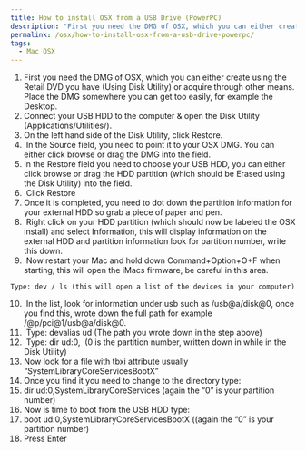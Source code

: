 ```yaml
---
title: How to install OSX from a USB Drive (PowerPC)
description: "First you need the DMG of OSX, which you can either create using the Retail DVD you have Using Disk Utility or acquire through other means. Place the DM..."
permalink: /osx/how-to-install-osx-from-a-usb-drive-powerpc/
tags:
  - Mac OSX
---
```

  1. First you need the DMG of OSX, which you can either create using the Retail DVD you have (Using Disk Utility) or acquire through other means. Place the DMG somewhere you can get too easily, for example the Desktop.
  2. Connect your USB HDD to the computer & open the Disk Utility (Applications/Utilities/).
  3. On the left hand side of the Disk Utility, click Restore.
  4.  In the Source field, you need to point it to your OSX DMG. You can either click browse or drag the DMG into the field.
  5. In the Restore field you need to choose your USB HDD, you can either click browse or drag the HDD partition (which should be Erased using the Disk Utility) into the field.
  6.  Click Restore
  7. Once it is completed, you need to dot down the partition information for your external HDD so grab a piece of paper and pen.
  8.  Right click on your HDD partition (which should now be labeled the OSX install) and select Information, this will display information on the external HDD and partition information look for partition number, write this down.
  9.  Now restart your Mac and hold down Command+Option+O+F when starting, this will open the iMacs firmware, be careful in this area.
  
    Type: dev / ls (this will open a list of the devices in your computer)
 10.  In the list, look for information under usb such as /usb@a/disk@0, once you find this, wrote down the full path for example /@p/pci@1/usb@a/disk@0.
 11.  Type: devalias ud (The path you wrote down in the step above)
 12.  Type: dir ud:0,  (0 is the partition number, written down in while in the Disk Utility)
 13. Now look for a file with tbxi attribute usually “SystemLibraryCoreServicesBootX”
 14. Once you find it you need to change to the directory type:
 15. dir ud:0,SystemLibraryCoreServices (again the “0” is your partition number)
 16. Now is time to boot from the USB HDD type:
 17. boot ud:0,SystemLibraryCoreServicesBootX ((again the “0” is your partition number)
 18. Press Enter
